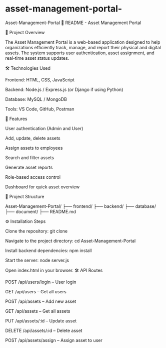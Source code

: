 # asset-management-portal-
Asset-Management-Portal
📘 README - Asset Management Portal

📂 Project Overview

The Asset Management Portal is a web-based application designed to help organizations efficiently track, manage, and report their physical and digital assets. The system supports user authentication, asset assignment, and real-time asset status updates.

🛠️ Technologies Used

Frontend: HTML, CSS, JavaScript

Backend: Node.js / Express.js (or Django if using Python)

Database: MySQL / MongoDB

Tools: VS Code, GitHub, Postman

🚀 Features

User authentication (Admin and User)

Add, update, delete assets

Assign assets to employees

Search and filter assets

Generate asset reports

Role-based access control

Dashboard for quick asset overview

📁 Project Structure

Asset-Management-Portal/ ├── frontend/ ├── backend/ ├── database/ ├── document/ ├── README.md

⚙️ Installation Steps

Clone the repository:
git clone

Navigate to the project directory:
cd Asset-Management-Portal

Install backend dependencies:
npm install

Start the server:
node server.js

Open index.html in your browser.
🛠️ API Routes

POST /api/users/login – User login

GET /api/users – Get all users

POST /api/assets – Add new asset

GET /api/assets – Get all assets

PUT /api/assets/:id – Update asset

DELETE /api/assets/:id – Delete asset

POST /api/assets/assign – Assign asset to user
